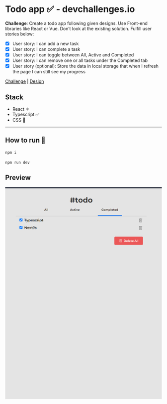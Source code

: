 # Todo app ✅ - devchallenges.io

**Challenge**: Create a todo app following given designs. Use Front-end libraries like React or Vue. Don’t look at the existing solution. Fulfill user stories below:

- [x] User story: I can add a new task
- [x] User story: I can complete a task
- [x] User story: I can toggle between All, Active and Completed
- [x] User story: I can remove one or all tasks under the Completed tab
- [x] User story (optional): Store the data in local storage that when I refresh the page I can still see my progress

[Challenge](https://devchallenges.io/challenges/hH6PbOHBdPm6otzw2De5) |
[Design](https://www.figma.com/file/SClDA1weEGA3Mo8Is8Sbf2/todo?node-id=0%3A1)

## Stack

- React ⚛️
- Typescript ✅
- CSS 🎨

---

## How to run 🏃

```
npm i

npm run dev
```

## Preview

![preview image](/src/assets/preview.png "todoapp preview")
